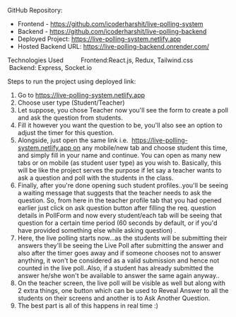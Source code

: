 GitHub Repository:
- Frontend - https://github.com/icoderharshit/live-polling-system
- Backend - https://github.com/icoderharshit/live-polling-backend
- Deployed Project: https://live-polling-system.netlify.app
- Hosted Backend URL: https://live-polling-backend.onrender.com/

Technologies Used
         Frontend:React.js, Redux, Tailwind.css
         Backend: Express, Socket.io

Steps to run the project using deployed link:
1. Go to https://live-polling-system.netlify.app
2. Choose user type (Student/Teacher)
3. Let suppose, you chose Teacher now you'll see the form to create a poll and ask the question from students.
4. Fill it however you want the question to be, you'll also see an option to adjust the timer for this question.
5. Alongside, just open the same link i.e.  https://live-polling-system.netlify.app on any mobile/new tab and choose student this time, and simply fill in your name and continue. You can open as many new tabs or on mobile (as student user type) as you wish to. Basically, this will be like the project serves the purpose if let say a teacher wants to ask a question and poll with the students in the class.
6. Finally, after you're done opening such student profiles..you'll be seeing a waiting message that suggests that the teacher needs to ask the question. So, from here in the teacher profile tab that you had opened earlier just click on ask question button after filling the req. question details in PollForm and now every student/each tab will be seeing that question for a certain time period (60 seconds by default, or if you'd have provided something else while asking question) .
7. Here, the live polling starts now...as the students will be submitting their answers they'll be seeing the Live Poll after submitting the answer and also after the timer goes away and if someone chooses not to answer anything, it won't be considered as a valid submission and hence not counted in the live poll..Also, if a student has already submitted the answer he/she won't be available to answer the same again anyway..
8. On the teacher screen, the live poll will be visible as well but along with 2 extra things, one button which can be used to Reveal Answer to all the students on their screens and another is to Ask Another Question.
9. The best part is all of this happens in real time :) 
